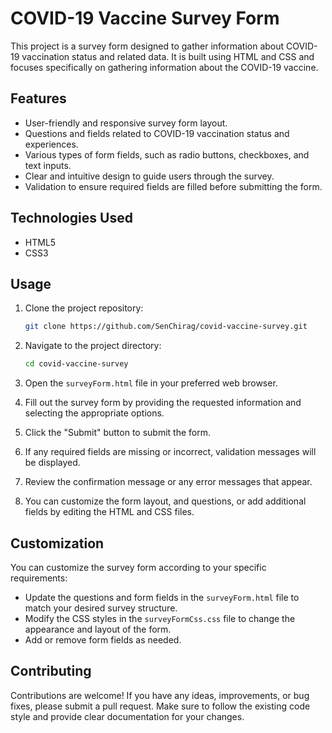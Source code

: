 # COVID-19 Vaccine Survey Form

This project is a survey form designed to gather information about COVID-19 vaccination status and related data. It is built using HTML and CSS and focuses specifically on gathering information about the COVID-19 vaccine.

## Features

- User-friendly and responsive survey form layout.
- Questions and fields related to COVID-19 vaccination status and experiences.
- Various types of form fields, such as radio buttons, checkboxes, and text inputs.
- Clear and intuitive design to guide users through the survey.
- Validation to ensure required fields are filled before submitting the form.

## Technologies Used

- HTML5
- CSS3

## Usage

1. Clone the project repository:

   ```bash
   git clone https://github.com/SenChirag/covid-vaccine-survey.git
   ```

2. Navigate to the project directory:

   ```bash
   cd covid-vaccine-survey
   ```

3. Open the `surveyForm.html` file in your preferred web browser.

4. Fill out the survey form by providing the requested information and selecting the appropriate options.

5. Click the "Submit" button to submit the form.

6. If any required fields are missing or incorrect, validation messages will be displayed.

7. Review the confirmation message or any error messages that appear.

8. You can customize the form layout, and questions, or add additional fields by editing the HTML and CSS files.

## Customization

You can customize the survey form according to your specific requirements:

- Update the questions and form fields in the `surveyForm.html` file to match your desired survey structure.
- Modify the CSS styles in the `surveyFormCss.css` file to change the appearance and layout of the form.
- Add or remove form fields as needed.

## Contributing

Contributions are welcome! If you have any ideas, improvements, or bug fixes, please submit a pull request. Make sure to follow the existing code style and provide clear documentation for your changes.


